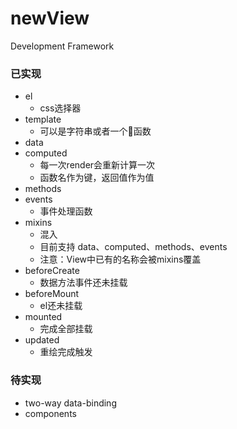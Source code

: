 # newView
Development Framework
### 已实现
+ el
  - css选择器
+ template
  - 可以是字符串或者一个函数
+ data
+ computed
  - 每一次render会重新计算一次
  - 函数名作为键，返回值作为值
+ methods
+ events
  - 事件处理函数
+ mixins
  - 混入
  - 目前支持 data、computed、methods、events
  - 注意：View中已有的名称会被mixins覆盖
+ beforeCreate
  - 数据方法事件还未挂载
+ beforeMount
  - el还未挂载
+ mounted
  - 完成全部挂载
+ updated
  - 重绘完成触发
### 待实现
- two-way data-binding
- components